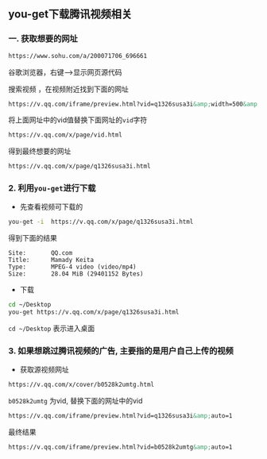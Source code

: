 ## you-get下载腾讯视频相关

### 一. 获取想要的网址

```html
https://www.sohu.com/a/200071706_696661
```

谷歌浏览器，右键-->显示网页源代码

搜索视频 ，在视频附近找到下面的网址

```html
https://v.qq.com/iframe/preview.html?vid=q1326susa3i&amp;width=500&amp;height=375&amp;auto=0
```

将上面网址中的vid值替换下面网址的`vid`字符

```html
https://v.qq.com/x/page/vid.html
```

 得到最终想要的网址
 
```html
https://v.qq.com/x/page/q1326susa3i.html
```
 
### 2. 利用`you-get`进行下载

- 先查看视频可下载的

```sh
you-get -i  https://v.qq.com/x/page/q1326susa3i.html
```

得到下面的结果

    Site:       QQ.com
    Title:      Mamady Keita
    Type:       MPEG-4 video (video/mp4)
    Size:       28.04 MiB (29401152 Bytes)

- 下载

```sh
cd ~/Desktop
you-get https://v.qq.com/x/page/q1326susa3i.html
```
`cd ~/Desktop` 表示进入桌面

### 3. 如果想跳过腾讯视频的广告, 主要指的是用户自己上传的视频

- 获取源视频网址

```html
https://v.qq.com/x/cover/b0528k2umtg.html
```

`b0528k2umtg` 为vid, 替换下面的网址中的vid

```html
https://v.qq.com/iframe/preview.html?vid=q1326susa3i&amp;auto=1
```

最终结果

```html
https://v.qq.com/iframe/preview.html?vid=b0528k2umtg&amp;auto=1
```
